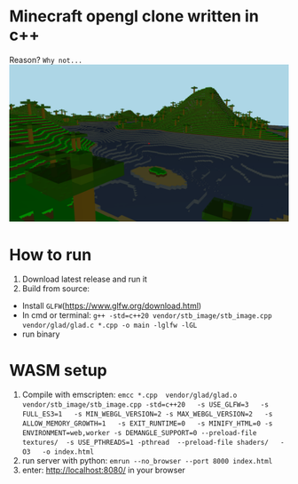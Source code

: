 # Minecraft opengl clone written in c++
Reason? `Why not...`
![screenshot](gameplay/forGithub.png)
 
# How to run
1. Download latest release and run it
2. Build from source:
 - Install `GLFW`(https://www.glfw.org/download.html)
 - In cmd or terminal: `g++ -std=c++20 vendor/stb_image/stb_image.cpp vendor/glad/glad.c *.cpp -o main -lglfw -lGL`
 - run binary
 
 # WASM setup
 1. Compile with emscripten: `emcc *.cpp  vendor/glad/glad.o vendor/stb_image/stb_image.cpp -std=c++20   -s USE_GLFW=3   -s FULL_ES3=1   -s MIN_WEBGL_VERSION=2 -s MAX_WEBGL_VERSION=2   -s ALLOW_MEMORY_GROWTH=1   -s EXIT_RUNTIME=0   -s MINIFY_HTML=0 -s ENVIRONMENT=web,worker -s DEMANGLE_SUPPORT=0 --preload-file textures/  -s USE_PTHREADS=1 -pthread  --preload-file shaders/   -O3   -o index.html`
 2. run server with python: `emrun --no_browser --port 8000 index.html`
 3. enter: [http://localhost:8080/](http://localhost:8080/) in your browser
